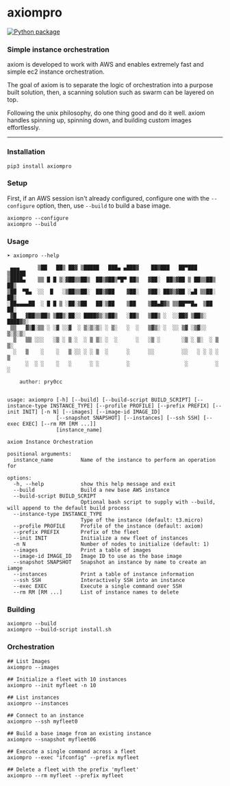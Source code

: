 # axiompro
[![Python package](https://github.com/swarmsecurity/axiompro/actions/workflows/python-package.yml/badge.svg)](https://github.com/swarmsecurity/axiompro/actions/workflows/python-package.yml)

### Simple instance orchestration

axiom is developed to work with AWS and enables extremely fast and simple ec2 instance orchestration. 

The goal of axiom is to separate the logic of orchestration into a purpose built solution, then, a scanning solution such as swarm can be layered on top. 

Following the unix philosophy, do one thing good and do it well. axiom handles spinning up, spinning down, and building custom images effortlessly.

---

### Installation
```
pip3 install axiompro
```

### Setup
First, if an AWS session isn't already configured, configure one with the `--configure` option, then, use `--build` to build a base image.
```
axiompro --configure
axiompro --build
```

### Usage
```
➤ axiompro --help

 ▄▄▄      ▒██   ██▒ ██▓ ▒█████   ███▄ ▄███▓    ██▓███   ██▀███   ▒█████  
▒████▄    ▒▒ █ █ ▒░▓██▒▒██▒  ██▒▓██▒▀█▀ ██▒   ▓██░  ██▒▓██ ▒ ██▒▒██▒  ██▒
▒██  ▀█▄  ░░  █   ░▒██▒▒██░  ██▒▓██    ▓██░   ▓██░ ██▓▒▓██ ░▄█ ▒▒██░  ██▒
░██▄▄▄▄██  ░ █ █ ▒ ░██░▒██   ██░▒██    ▒██    ▒██▄█▓▒ ▒▒██▀▀█▄  ▒██   ██░
 ▓█   ▓██▒▒██▒ ▒██▒░██░░ ████▓▒░▒██▒   ░██▒   ▒██▒ ░  ░░██▓ ▒██▒░ ████▓▒░
 ▒▒   ▓▒█░▒▒ ░ ░▓ ░░▓  ░ ▒░▒░▒░ ░ ▒░   ░  ░   ▒▓▒░ ░  ░░ ▒▓ ░▒▓░░ ▒░▒░▒░ 
  ▒   ▒▒ ░░░   ░▒ ░ ▒ ░  ░ ▒ ▒░ ░  ░      ░   ░▒ ░       ░▒ ░ ▒░  ░ ▒ ▒░ 
  ░   ▒    ░    ░   ▒ ░░ ░ ░ ▒  ░      ░      ░░         ░░   ░ ░ ░ ░ ▒  
      ░  ░ ░    ░   ░      ░ ░         ░                  ░         ░ ░  
                                                                         
    author: pry0cc

    
usage: axiompro [-h] [--build] [--build-script BUILD_SCRIPT] [--instance-type INSTANCE_TYPE] [--profile PROFILE] [--prefix PREFIX] [--init INIT] [-n N] [--images] [--image-id IMAGE_ID]
                [--snapshot SNAPSHOT] [--instances] [--ssh SSH] [--exec EXEC] [--rm RM [RM ...]]
                [instance_name]

axiom Instance Orchestration

positional arguments:
  instance_name         Name of the instance to perform an operation for

options:
  -h, --help            show this help message and exit
  --build               Build a new base AWS instance
  --build-script BUILD_SCRIPT
                        Optional bash script to supply with --build, will append to the default build process
  --instance-type INSTANCE_TYPE
                        Type of the instance (default: t3.micro)
  --profile PROFILE     Profile of the instance (default: axiom)
  --prefix PREFIX       Prefix of the fleet
  --init INIT           Initialize a new fleet of instances
  -n N                  Number of nodes to initialize (default: 1)
  --images              Print a table of images
  --image-id IMAGE_ID   Image ID to use as the base image
  --snapshot SNAPSHOT   Snapshot an instance by name to create an iamge
  --instances           Print a table of instance information
  --ssh SSH             Interactively SSH into an instance
  --exec EXEC           Execute a single command over SSH
  --rm RM [RM ...]      List of instance names to delete
```
### Building
```
axiompro --build
axiompro --build-script install.sh
``` 

### Orchestration
```
## List Images
axiompro --images

## Initialize a fleet with 10 instances
axiompro --init myfleet -n 10

## List instances
axiompro --instances

## Connect to an instance
axiompro --ssh myfleet0

## Build a base image from an existing instance
axiompro --snapshot myfleet06

## Execute a single command across a fleet
axiompro --exec "ifconfig" --prefix myfleet

## Delete a fleet with the prefix 'myfleet'
axiompro --rm myfleet --prefix myfleet

```


